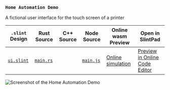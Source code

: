 <!-- Copyright © SixtyFPS GmbH <info@slint.dev> ; SPDX-License-Identifier: MIT -->

### `Home Automation Demo`

A fictional user interface for the touch screen of a printer

| `.slint` Design | Rust Source | C++ Source | Node Source | Online wasm Preview | Open in SlintPad |
| --- | --- | --- | --- | --- | --- |
| [`ui.slint`](./ui/demo.slint) | [`main.rs`](./rust/main.rs) |  | [`main.js`](./node/main.js) | [Online simulation](https://slint.dev/snapshots/master/demos/home-automation/) | [Preview in Online Code Editor](https://slint.dev/snapshots/master/editor?load_url=https://raw.githubusercontent.com/slint-ui/slint/master/demos/home-automation/ui/demo.slint) |

![Screenshot of the Home Automation Demo](https://github.com/user-attachments/assets/3856b9cf-e7c7-478e-8efe-0f7e8aa43e85 "Home Automation Demo")
